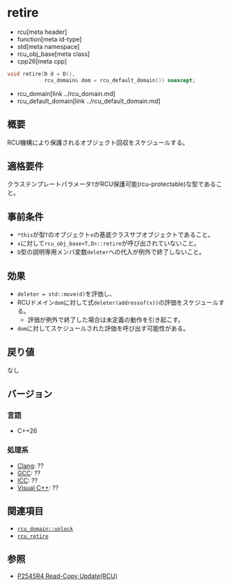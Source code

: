 # retire
* rcu[meta header]
* function[meta id-type]
* std[meta namespace]
* rcu_obj_base[meta class]
* cpp26[meta cpp]

```cpp
void retire(D d = D(),
            rcu_domain& dom = rcu_default_domain()) noexcept;
```
* rcu_domain[link ../rcu_domain.md]
* rcu_default_domain[link ../rcu_default_domain.md]

## 概要
RCU機構により保護されるオブジェクト回収をスケジュールする。


## 適格要件
クラステンプレートパラメータ`T`がRCU保護可能(rcu-protectable)な型であること。


## 事前条件
- `*this`が型`T`のオブジェクト`x`の基底クラスサブオブジェクトであること。
- `x`に対して`rcu_obj_base<T,D>::retire`が呼び出されていないこと。
- `D`型の説明専用メンバ変数`deleter`への代入が例外で終了しないこと。


## 効果
- `deleter = std::move(d)`を評価し、
- RCUドメイン`dom`に対して式`deleter(addressof(x))`の評価をスケジュールする。
    - 評価が例外で終了した場合は未定義の動作を引き起こす。
- `dom`に対してスケジュールされた評価を呼び出す可能性がある。


## 戻り値
なし


## バージョン
### 言語
- C++26

### 処理系
- [Clang](/implementation.md#clang): ??
- [GCC](/implementation.md#gcc): ??
- [ICC](/implementation.md#icc): ??
- [Visual C++](/implementation.md#visual_cpp): ??


## 関連項目
- [`rcu_domain::unlock`](../rcu_domain/unlock.md)
- [`rcu_retire`](../rcu_retire.md)


## 参照
- [P2545R4 Read-Copy Update(RCU)](https://open-std.org/jtc1/sc22/wg21/docs/papers/2023/p2545r4.pdf)

